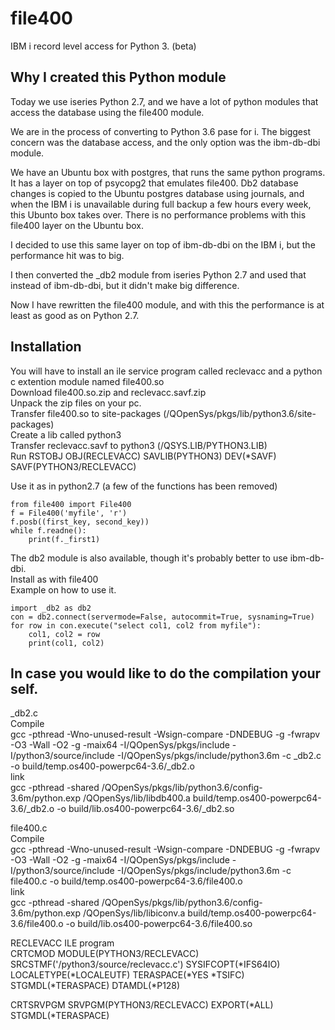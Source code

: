 # file400

IBM i record level access for Python 3. (beta)

## Why I created this Python module
Today we use iseries Python 2.7, and we have a lot of python modules that access the database using the file400 module.

We are in the process of converting to Python 3.6 pase for i.
The biggest concern was the database access, and the only option was the ibm-db-dbi module.

We have an Ubuntu box with postgres, that runs the same python programs.  
It has a layer on top of psycopg2 that emulates file400. 
Db2 database changes is copied to the Ubuntu postgres database using journals, and when the IBM i is unavailable during full backup a few hours every week, this Ubunto box takes over.
There is no performance problems with this file400 layer on the Ubuntu box. 

I decided to use this same layer on top of ibm-db-dbi on the IBM i, but the performance hit was to big.

I then converted the \_db2 module from iseries Python 2.7 and used that instead of ibm-db-dbi, but it didn't make big difference.

Now I have rewritten the file400 module, and with this the performance is at least as good as on Python 2.7.

## Installation
You will have to install an ile service program called reclevacc and a python c extention module named file400.so  
Download file400.so.zip and reclevacc.savf.zip  
Unpack the zip files on your pc.  
Transfer file400.so to site-packages (/QOpenSys/pkgs/lib/python3.6/site-packages)  
Create a lib called python3  
Transfer reclevacc.savf to python3 (/QSYS\.LIB/PYTHON3.LIB)  
Run RSTOBJ OBJ(RECLEVACC) SAVLIB(PYTHON3) DEV(\*SAVF) SAVF(PYTHON3/RECLEVACC)  
  
Use it as in python2.7 (a few of the functions has been removed)  
```
from file400 import File400  
f = File400('myfile', 'r')  
f.posb((first_key, second_key))  
while f.readne():  
    print(f._first1)  
```

The db2 module is also available, though it's probably better to use ibm-db-dbi.  
Install as with file400  
Example on how to use it.  
```  
import _db2 as db2  
con = db2.connect(servermode=False, autocommit=True, sysnaming=True)  
for row in con.execute("select col1, col2 from myfile"):  
    col1, col2 = row  
    print(col1, col2)  
```
  
## In case you would like to do the compilation your self.
\_db2.c  
Compile  
gcc -pthread -Wno-unused-result -Wsign-compare -DNDEBUG -g -fwrapv -O3 -Wall -O2 -g -maix64 -I/QOpenSys/pkgs/include -I/python3/source/include -I/QOpenSys/pkgs/include/python3.6m -c \_db2.c -o build/temp.os400-powerpc64-3.6/\_db2.o  
link  
gcc -pthread -shared /QOpenSys/pkgs/lib/python3.6/config-3.6m/python.exp /QOpenSys/lib/libdb400.a build/temp.os400-powerpc64-3.6/\_db2.o -o build/lib.os400-powerpc64-3.6/\_db2.so  

file400.c  
Compile  
gcc -pthread -Wno-unused-result -Wsign-compare -DNDEBUG -g -fwrapv -O3 -Wall -O2 -g -maix64 -I/QOpenSys/pkgs/include -I/python3/source/include -I/QOpenSys/pkgs/include/python3.6m -c file400.c -o build/temp.os400-powerpc64-3.6/file400.o  
link  
gcc -pthread -shared /QOpenSys/pkgs/lib/python3.6/config-3.6m/python.exp /QOpenSys/lib/libiconv.a build/temp.os400-powerpc64-3.6/file400.o -o build/lib.os400-powerpc64-3.6/file400.so  
  
RECLEVACC ILE program  
CRTCMOD MODULE(PYTHON3/RECLEVACC) SRCSTMF('/python3/source/reclevacc.c')
SYSIFCOPT(*IFS64IO) LOCALETYPE(*LOCALEUTF)
TERASPACE(*YES *TSIFC) STGMDL(*TERASPACE) DTAMDL(*P128)  

CRTSRVPGM SRVPGM(PYTHON3/RECLEVACC) EXPORT(*ALL) STGMDL(*TERASPACE)  
